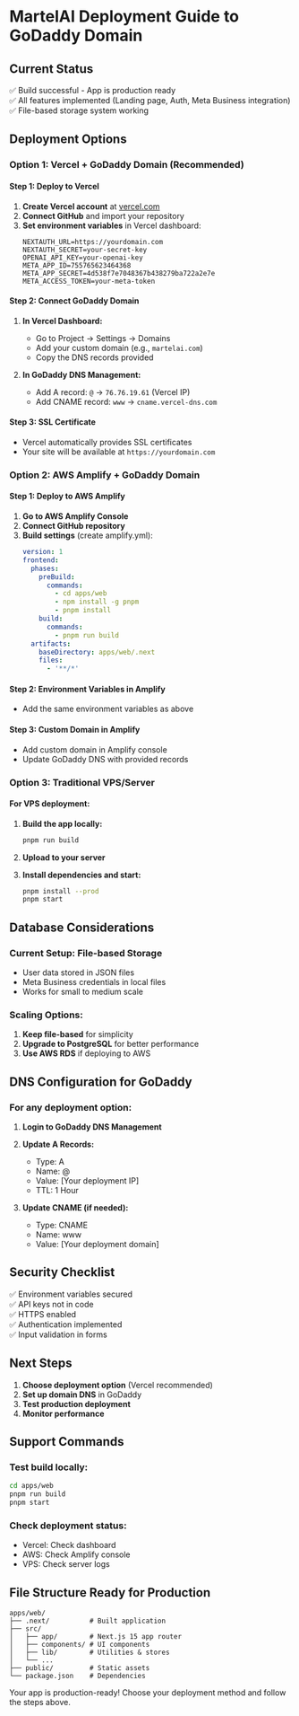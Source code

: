 # MartelAI Deployment Guide to GoDaddy Domain

## Current Status
✅ Build successful - App is production ready  
✅ All features implemented (Landing page, Auth, Meta Business integration)  
✅ File-based storage system working  

## Deployment Options

### Option 1: Vercel + GoDaddy Domain (Recommended)

#### Step 1: Deploy to Vercel
1. **Create Vercel account** at [vercel.com](https://vercel.com)
2. **Connect GitHub** and import your repository
3. **Set environment variables** in Vercel dashboard:
   ```
   NEXTAUTH_URL=https://yourdomain.com
   NEXTAUTH_SECRET=your-secret-key
   OPENAI_API_KEY=your-openai-key
   META_APP_ID=755765623464368
   META_APP_SECRET=4d538f7e7048367b438279ba722a2e7e
   META_ACCESS_TOKEN=your-meta-token
   ```

#### Step 2: Connect GoDaddy Domain
1. **In Vercel Dashboard:**
   - Go to Project → Settings → Domains
   - Add your custom domain (e.g., `martelai.com`)
   - Copy the DNS records provided

2. **In GoDaddy DNS Management:**
   - Add A record: `@` → `76.76.19.61` (Vercel IP)
   - Add CNAME record: `www` → `cname.vercel-dns.com`

#### Step 3: SSL Certificate
- Vercel automatically provides SSL certificates
- Your site will be available at `https://yourdomain.com`

### Option 2: AWS Amplify + GoDaddy Domain

#### Step 1: Deploy to AWS Amplify
1. **Go to AWS Amplify Console**
2. **Connect GitHub repository**
3. **Build settings** (create amplify.yml):
   ```yaml
   version: 1
   frontend:
     phases:
       preBuild:
         commands:
           - cd apps/web
           - npm install -g pnpm
           - pnpm install
       build:
         commands:
           - pnpm run build
     artifacts:
       baseDirectory: apps/web/.next
       files:
         - '**/*'
   ```

#### Step 2: Environment Variables in Amplify
- Add the same environment variables as above

#### Step 3: Custom Domain in Amplify
- Add custom domain in Amplify console
- Update GoDaddy DNS with provided records

### Option 3: Traditional VPS/Server

#### For VPS deployment:
1. **Build the app locally:**
   ```bash
   pnpm run build
   ```

2. **Upload to your server**
3. **Install dependencies and start:**
   ```bash
   pnpm install --prod
   pnpm start
   ```

## Database Considerations

### Current Setup: File-based Storage
- User data stored in JSON files
- Meta Business credentials in local files
- Works for small to medium scale

### Scaling Options:
1. **Keep file-based** for simplicity
2. **Upgrade to PostgreSQL** for better performance
3. **Use AWS RDS** if deploying to AWS

## DNS Configuration for GoDaddy

### For any deployment option:
1. **Login to GoDaddy DNS Management**
2. **Update A Records:**
   - Type: A
   - Name: @
   - Value: [Your deployment IP]
   - TTL: 1 Hour

3. **Update CNAME (if needed):**
   - Type: CNAME
   - Name: www
   - Value: [Your deployment domain]

## Security Checklist

✅ Environment variables secured  
✅ API keys not in code  
✅ HTTPS enabled  
✅ Authentication implemented  
✅ Input validation in forms  

## Next Steps

1. **Choose deployment option** (Vercel recommended)
2. **Set up domain DNS** in GoDaddy
3. **Test production deployment**
4. **Monitor performance**

## Support Commands

### Test build locally:
```bash
cd apps/web
pnpm run build
pnpm start
```

### Check deployment status:
- Vercel: Check dashboard
- AWS: Check Amplify console
- VPS: Check server logs

## File Structure Ready for Production
```
apps/web/
├── .next/          # Built application
├── src/
│   ├── app/        # Next.js 15 app router
│   ├── components/ # UI components
│   ├── lib/        # Utilities & stores
│   └── ...
├── public/         # Static assets
└── package.json    # Dependencies
```

Your app is production-ready! Choose your deployment method and follow the steps above.

